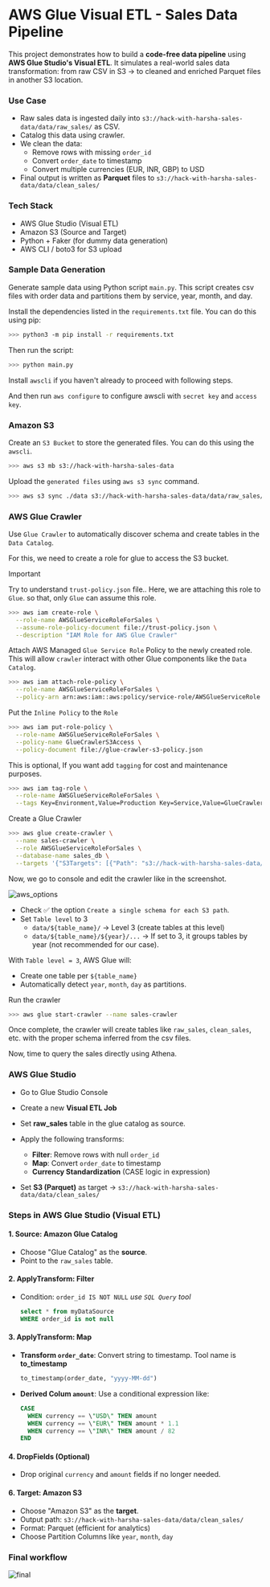 # AWS Glue Visual ETL - Sales Data Pipeline

This project demonstrates how to build a **code-free data pipeline** using **AWS Glue Studio's Visual ETL**. It simulates a real-world sales data transformation: from raw CSV in S3 → to cleaned and enriched Parquet files in another S3 location.

### Use Case

- Raw sales data is ingested daily into `s3://hack-with-harsha-sales-data/data/raw_sales/` as CSV.
- Catalog this data using crawler.
- We clean the data:
  - Remove rows with missing `order_id`
  - Convert `order_date` to timestamp
  - Convert multiple currencies (EUR, INR, GBP) to USD
- Final output is written as **Parquet** files to `s3://hack-with-harsha-sales-data/data/clean_sales/`

### Tech Stack

- AWS Glue Studio (Visual ETL)
- Amazon S3 (Source and Target)
- Python + Faker (for dummy data generation)
- AWS CLI / boto3 for S3 upload

### Sample Data Generation

Generate sample data using Python script `main.py`. This script creates csv files with order data and partitions them by service, year, month, and day.

Install the dependencies listed in the `requirements.txt` file. You can do this using pip:

```bash
>>> python3 -m pip install -r requirements.txt
```

Then run the script:

```bash
>>> python main.py 
```

Install `awscli` if you haven't already to proceed with following steps.

And then run `aws configure` to configure awscli with `secret key` and `access key`.

### Amazon S3

Create an `S3 Bucket` to store the generated files. You can do this using the `awscli`.

```bash
>>> aws s3 mb s3://hack-with-harsha-sales-data
```

Upload the `generated files` using `aws s3 sync` command.

```bash
>>> aws s3 sync ./data s3://hack-with-harsha-sales-data/data/raw_sales/ --exclude "*" --include "*.csv"
```

### AWS Glue Crawler

Use `Glue Crawler` to automatically discover schema and create tables in the `Data Catalog`.

For this, we need to create a role for glue to access the S3 bucket.

> [!IMPORTANT]
> Try to understand `trust-policy.json` file.. Here, we are attaching this role to `Glue`. so that, only `Glue` can assume this role.

```bash
>>> aws iam create-role \
  --role-name AWSGlueServiceRoleForSales \
  --assume-role-policy-document file://trust-policy.json \
  --description "IAM Role for AWS Glue Crawler"
```

Attach AWS Managed `Glue Service Role` Policy to the newly created role. This will allow `crawler` interact with other Glue components like the `Data Catalog`.

```bash
>>> aws iam attach-role-policy \
  --role-name AWSGlueServiceRoleForSales \
  --policy-arn arn:aws:iam::aws:policy/service-role/AWSGlueServiceRole
```

Put the `Inline Policy` to the `Role`

```bash
>>> aws iam put-role-policy \
  --role-name AWSGlueServiceRoleForSales \
  --policy-name GlueCrawlerS3Access \
  --policy-document file://glue-crawler-s3-policy.json
```

This is optional, If you want add `tagging` for cost and maintenance purposes.

```bash
>>> aws iam tag-role \
  --role-name AWSGlueServiceRoleForSales \
  --tags Key=Environment,Value=Production Key=Service,Value=GlueCrawler
```

Create a Glue Crawler

```bash
>>> aws glue create-crawler \
  --name sales-crawler \
  --role AWSGlueServiceRoleForSales \
  --database-name sales_db \
  --targets '{"S3Targets": [{"Path": "s3://hack-with-harsha-sales-data/data/"}]}'
```

Now, we go to console and edit the crawler like in the screenshot.

![aws_options](./images/aws_options.png)

- Check ✅ the option `Create a single schema for each S3 path`.
- Set `Table level` to 3
  - `data/${table_name}/` → Level 3 (create tables at this level)
  - `data/${table_name}/${year}/...` → If set to 3, it groups tables by year (not recommended for our case).

With `Table level = 3`, AWS Glue will:

- Create one table per `${table_name}`
- Automatically detect `year`, `month`, `day` as partitions.

Run the crawler

```bash
>>> aws glue start-crawler --name sales-crawler
```

Once complete, the crawler will create tables like `raw_sales`, `clean_sales`, etc. with the proper schema inferred from the csv files.

Now, time to query the sales directly using Athena.

### AWS Glue Studio

- Go to Glue Studio Console
- Create a new **Visual ETL Job**
- Set **raw_sales** table in the glue catalog as source.
- Apply the following transforms:

  * **Filter**: Remove rows with null `order_id`
  * **Map**: Convert `order_date` to timestamp
  * **Currency Standardization** (CASE logic in expression)
- Set **S3 (Parquet)** as target → `s3://hack-with-harsha-sales-data/data/clean_sales/`

### **Steps in AWS Glue Studio (Visual ETL)**

#### 1. **Source: Amazon Glue Catalog**

* Choose "Glue Catalog" as the **source**.
* Point to the `raw_sales` table.

#### 2. **ApplyTransform: Filter**

* Condition: `order_id IS NOT NULL`
  *use `SQL Query` tool*

  ```sql
  select * from myDataSource
  WHERE order_id is not null
  ```

#### 3. **ApplyTransform: Map**

* **Transform `order_date`**: Convert string to timestamp. Tool name is **to_timestamp**

  ```python
  to_timestamp(order_date, "yyyy-MM-dd")
  ```
* **Derived Colum `amount`**:
  Use a conditional expression like:

  ```sql
  CASE
    WHEN currency == \"USD\" THEN amount
    WHEN currency == \"EUR\" THEN amount * 1.1
    WHEN currency == \"INR\" THEN amount / 82
  END
  ```

#### 4. **DropFields** (Optional)

* Drop original `currency` and `amount` fields if no longer needed.

#### 6. **Target: Amazon S3**

- Choose "Amazon S3" as the **target**.
- Output path: `s3://hack-with-harsha-sales-data/data/clean_sales/`
- Format: Parquet (efficient for analytics)
- Choose Partition Columns like `year`, `month`, `day`

### Final workflow

![final](./images/final.jpg)